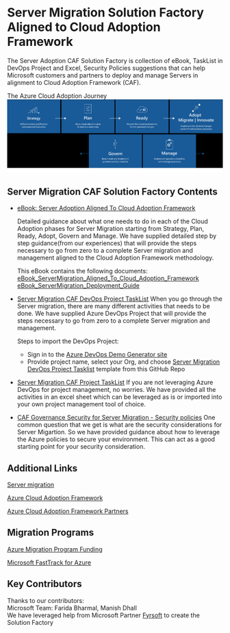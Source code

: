 # Server Migration Solution Factory Aligned to Cloud Adoption Framework # 
The Server Adoption CAF Solution Factory is collection of eBook, TaskList in DevOps Project and Excel, Security Policies suggestions that can help Microsoft customers and partners to deploy and manage Servers in alignment to Cloud Adoption Framework (CAF). 

 The Azure Cloud Adoption Journey
 ![CAF](https://github.com/faridabharmal/WVD_CAF_SolutionFactory/blob/master/TechnicalEnablement/CAF.png)

## Server Migration CAF Solution Factory Contents

* [eBook: Server Adoption Aligned To Cloud Adoption Framework](1_eBook_ServerMigration_Aligned_To_Cloud_Adoption_Framework.docx)

   Detailed guidance about what one needs to do in each of the Cloud Adoption phases for Server Migration starting from Strategy, Plan, Ready, Adopt, Govern and Manage. We have supplied detailed step by step guidance(from our experiences) that will provide the steps necessary to go from zero to a complete Server migration and management aligned to the Cloud Adoption Framework methodology.
   
   This eBook contains the following documents:    
    [eBook_ServerMigration_Aligned_To_Cloud_Adoption_Framework](1_eBook_ServerMigration_Aligned_To_Cloud_Adoption_Framework.docx)  
    [eBook_ServerMigration_Deployment_Guide](2_eBook_ServerMigration_Deployment_Guide.docx)
    

*  [Server Migration CAF DevOps Project TaskList](3_ServerMigration_CAF_DevOps_ProjectTaskList.zip)
    When you go through the Server migration, there are many different activities that needs to be done. We have supplied Azure DevOps Project that will provide the steps necessary to go from zero to a complete Server migration and management. 

    Steps to import the DevOps Project:  
    * Sign in to the [Azure DevOps Demo Generator site](https://azuredevopsdemogenerator.azurewebsites.net/)  
    * Provide project name, select your Org, and choose [Server Migration DevOps Project Tasklist](3_ServerMigration_CAF_DevOps_ProjectTaskList.zip) template from this GitHub Repo 

*  [Server Migration CAF Project TaskList](4_ServerMigration_CAF_Project_TaskList.xlsx)
   If you are not leveraging Azure DevOps for project management, no worries. We have provided all the activities in an excel sheet which can be leveraged as is or imported into your own project management tool of choice.  

 * [CAF Governance Security for Server Migration - Security policies](6_ServerMigration_GovernanceSecurityPolicy.xlsx)
   One common question that we get is what are the security considerations for Server Migartion. So we have provided guidance about how to leverage the Azure policies to secure your environment. This can act as a good starting point for your security consideration. 


## Additional Links
 [Server migration](https://docs.microsoft.com/en-us/azure/migrate/)

 [Azure Cloud Adoption Framework](https://www.microsoft.com/azure/partners/b/enable/cloud-adoption-framework)

 [Azure Cloud Adoption Framework Partners](https://www.microsoft.com/azure/partners/adopt?filters=all)


## Migration Programs
 [Azure Migration Program Funding](https://azure.microsoft.com/en-us/migration/migration-program) 

 [Microsoft FastTrack for Azure](https://azure.microsoft.com/en-us/programs/azure-fasttrack)


## Key Contributors
Thanks to our contributors:  
Microsoft Team: Farida Bharmal, Manish Dhall   
We have leveraged help from Microsoft Partner [Fyrsoft](https://www.fyrsoft.com/) to create the Solution Factory   